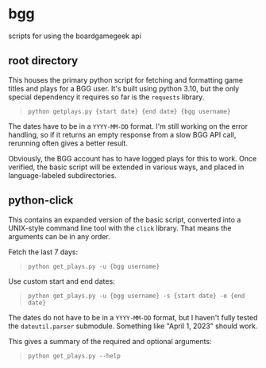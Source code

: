 # bgg
scripts for using the boardgamegeek api

## root directory
This houses the primary python script for fetching and formatting game titles and plays for a BGG user. It's built using python 3.10, but the only special dependency it requires so far is the `requests` library.

> `python getplays.py {start date} {end date} {bgg username}`

The dates have to be in a `YYYY-MM-DD` format. I'm still working on the error handling, so if it returns an empty response from a slow BGG API call, rerunning often gives a better result.

Obviously, the BGG account has to have logged plays for this to work. Once verified, the basic script will be extended in various ways, and placed in language-labeled subdirectories.

## python-click
This contains an expanded version of the basic script, converted into a UNIX-style command line tool with the `click` library. That means the arguments can be in any order.

Fetch the last 7 days:
> `python get_plays.py -u {bgg username}`

Use custom start and end dates:
> `python get_plays.py -u {bgg username} -s {start date} -e {end date}`

The dates do not have to be in a `YYYY-MM-DD` format, but I haven't fully tested the `dateutil.parser` submodule. Something like "April 1, 2023" should work.

This gives a summary of the required and optional arguments:
> `python get_plays.py --help`